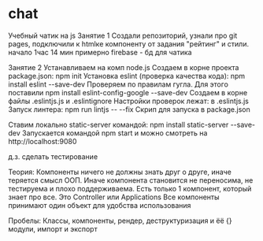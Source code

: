 # chat
Учебный чатик на js
Занятие 1
Создали репозиторий, узнали про git pages, подключили к htmlке компоненту от задания "рейтинг" и стили. начало 1час 14 мин примерно
firebase - бд для чатика 

Занятие 2
Устанавливаем на комп node.js
Создаем в корне проекта package.json: npm init
Установка eslint (проверка качества кода): npm install eslint --save-dev
Проверяем по правилам гугла. Для этого поставили npm install eslint-config-google --save-dev
Создаем в корне файлы .eslintjs.js и .eslintignore
Настройки проверок лежат: в .eslintjs.js
Запуск линтера: npm run lintjs -- --fix Скрип для запуска в package.json

Ставим локально static-server командой: npm install static-server --save-dev
Запускается командой npm start и можно смотреть на http://localhost:9080

д.з. сделать тестирование

Теория:
Компоненты ничего не должны знать друг о друге, иначе теряется смысл ООП. Иначе компонента становится не переносима, не тестируема и плохо поддерживаема. Есть только 1 компонент, который знает про все. Это Controller или Applications
Все компоненты принимают один объект для удобства использования

Пробелы:
Классы, компоненты, рендер, деструктуризация и ёё {}
модули, импорт и экспорт 
